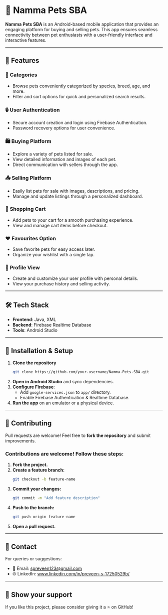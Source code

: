 # 🐾 Namma Pets SBA  

**Namma Pets SBA** is an Android-based mobile application that provides an engaging platform for buying and selling pets. This app ensures seamless connectivity between pet enthusiasts with a user-friendly interface and interactive features.  

---

## 🚀 Features  

### 🛒 **Categories**  
- Browse pets conveniently categorized by species, breed, age, and more.  
- Filter and sort options for quick and personalized search results.  

### 🔒 **User Authentication**  
- Secure account creation and login using Firebase Authentication.  
- Password recovery options for user convenience.  

### 🛍️ **Buying Platform**  
- Explore a variety of pets listed for sale.  
- View detailed information and images of each pet.  
- Direct communication with sellers through the app.  

### 📤 **Selling Platform**  
- Easily list pets for sale with images, descriptions, and pricing.  
- Manage and update listings through a personalized dashboard.  

### 🛒 **Shopping Cart**  
- Add pets to your cart for a smooth purchasing experience.  
- View and manage cart items before checkout.  

### ❤️ **Favourites Option**  
- Save favorite pets for easy access later.  
- Organize your wishlist with a single tap.  

### 👤 **Profile View**  
- Create and customize your user profile with personal details.  
- View your purchase history and selling activity.  

---

## 🛠️ **Tech Stack**  

- **Frontend**: Java, XML  
- **Backend**: Firebase Realtime Database  
- **Tools**: Android Studio  

---

## 📲 Installation & Setup
1. **Clone the repository**
   ```sh
   git clone https://github.com/your-username/Namma-Pets-SBA.git
   ```
2. **Open in Android Studio** and sync dependencies.
3. **Configure Firebase**:
   - Add `google-services.json` to `app/` directory.
   - Enable Firebase Authentication & Realtime Database.
3. **Run the app** on an emulator or a physical device.

---

## 🤝 Contributing
Pull requests are welcome! Feel free to **fork the repository** and submit improvements.

### Contributions are welcome! Follow these steps:
1. **Fork the project.**
2. **Create a feature branch:**
   ```sh
   git checkout -b feature-name
   ```
3. **Commit your changes:**
   ```sh
   git commit -m "Add feature description"
   ```
4. **Push to the branch:**
   ```sh
   git push origin feature-name
   ```
5. **Open a pull request.**

---

## 📧 **Contact**
For queries or suggestions:
- 📧 Email: spreveen123@gmail.com
- 🌐 LinkedIn: www.linkedin.com/in/preveen-s-17250529b/

---

## 🌟 **Show your support**
If you like this project, please consider giving it a ⭐ on GitHub!

